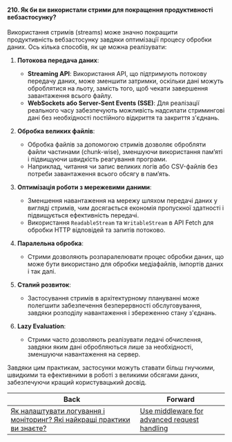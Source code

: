 #### 210. Як би ви використали стрими для покращення продуктивності вебзастосунку?

Використання стримів (streams) може значно покращити продуктивність вебзастосунку завдяки оптимізації процесу обробки даних. Ось кілька способів, як це можна реалізувати:

1. **Потокова передача даних**:
   - **Streaming API**: Використання API, що підтримують потокову передачу даних, може зменшити затримки, оскільки дані можуть оброблятися на льоту, замість того, щоб чекати завершення завантаження всього файлу.
   - **WebSockets або Server-Sent Events (SSE)**: Для реалізації реального часу забезпечують можливість надсилати стримингові дані без необхідності постійного відкриття та закриття з'єднань.

2. **Обробка великих файлів**:
   - Обробка файлів за допомогою стримів дозволяє обробляти файли частинами (chunk-wise), зменшуючи використання пам’яті і підвищуючи швидкість реагування програми.
   - Наприклад, читання чи запис великих логів або CSV-файлів без потреби завантаження всього обсягу в пам’ять.

3. **Оптимізація роботи з мережевими даними**:
   - Зменшення навантаження на мережу шляхом передачі даних у вигляді стримів, чим досягається економія пропускної здатності і підвищується ефективність передачі.
   - Використання `ReadableStream` та `WritableStream` в API Fetch для обробки HTTP відповідей та запитів потоково.

4. **Паралельна обробка**:
   - Стрими дозволяють розпаралелювати процес обробки даних, що може бути використано для обробки медіафайлів, імпортів даних і так далі.

5. **Сталий розвиток**:
   - Застосування стримів в архітектурному плануванні може полегшити забезпечення безперервності обслуговування, завдяки розподілу навантаження і збереженню стану з'єднань.

6. **Lazy Evaluation**:
   - Стрими часто дозволяють реалізувати ледачі обчислення, завдяки яким дані обробляються лише за необхідності, зменшуючи навантаження на сервер.

Завдяки цим практикам, застосунки можуть ставати більш гнучкими, швидкими та ефективними в роботі з великими обсягами даних, забезпечуючи кращий користувацький досвід.

| Back | Forward |
|---|---|
| [Як налаштувати логування і моніторинг? Які найкращі практики ви знаєте?](/ua/senior/nodejs/how-to-configure-logging-and-monitoring-what-are-best-practices-you-know.md)  | [Use middleware for advanced request handling](/ua/senior/nodejs/use-middleware-for-complex-requests-processing.md) |